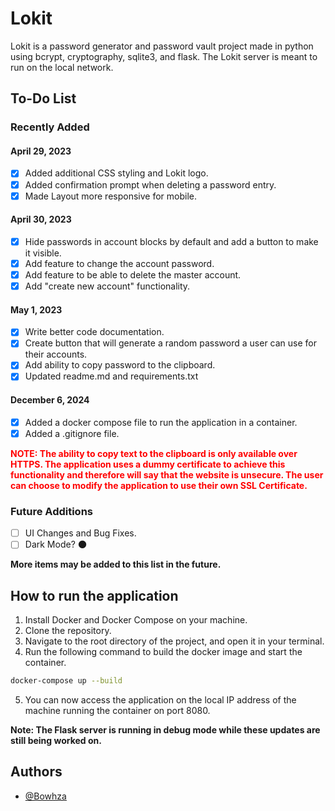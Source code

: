 # Lokit

Lokit is a password generator and password vault project made in python using bcrypt, cryptography, sqlite3, and flask. The Lokit server is meant to run on the local network.

## To-Do List

### Recently Added

#### April 29, 2023
- [x] Added additional CSS styling and Lokit logo.
- [x] Added confirmation prompt when deleting a password entry.
- [x] Made Layout more responsive for mobile.

#### April 30, 2023
- [x] Hide passwords in account blocks by default and add a button to make it visible.
- [x] Add feature to change the account password.
- [x] Add feature to be able to delete the master account.
- [x] Add "create new account" functionality.

#### May 1, 2023
- [x] Write better code documentation.
- [x] Create button that will generate a random password a user can use for their accounts.
- [x] Add ability to copy password to the clipboard.<br>
- [x] Updated readme.md and requirements.txt

#### December 6, 2024
- [x] Added a docker compose file to run the application in a container.
- [x] Added a .gitignore file.

**<span style="color:red">NOTE: The ability to copy text to the clipboard is only available over HTTPS. The application uses a dummy certificate to achieve this functionality and therefore will say that the website is unsecure. The user can choose to modify the application to use their own SSL Certificate.</span>**

### Future Additions

- [ ] UI Changes and Bug Fixes.
- [ ] Dark Mode? 🌑

**More items may be added to this list in the future.**

## How to run the application

1. Install Docker and Docker Compose on your machine.
2. Clone the repository.
3. Navigate to the root directory of the project, and open it in your terminal.
4. Run the following command to build the docker image and start the container.
```bash
docker-compose up --build
```
5. You can now access the application on the local IP address of the machine running the container on port 8080.

**Note: The Flask server is running in debug mode while these updates are still being worked on.**

## Authors

- [@Bowhza](https://www.github.com/Bowhza)
